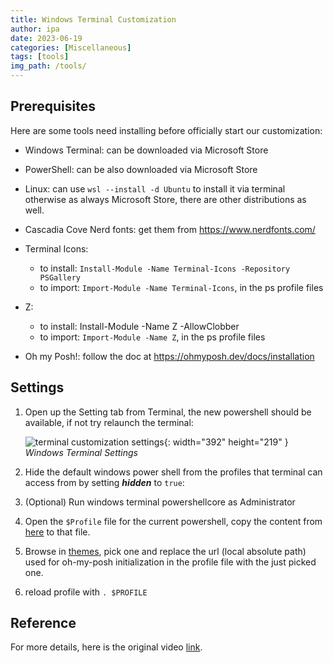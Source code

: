 ```yaml
---
title: Windows Terminal Customization
author: ipa
date: 2023-06-19
categories: [Miscellaneous]
tags: [tools]
img_path: /tools/
---
```


## Prerequisites

Here are some tools need installing before officially start our customization:

- Windows Terminal: can be downloaded via Microsoft Store
- PowerShell: can be also downloaded via Microsoft Store
- Linux: can use `wsl --install -d Ubuntu` to install it via terminal otherwise as always Microsoft Store, there are other distributions as well.
- Cascadia Cove Nerd fonts: get them from https://www.nerdfonts.com/
- Terminal Icons: 
  - to install: `Install-Module -Name Terminal-Icons -Repository PSGallery`
  - to import: `Import-Module -Name Terminal-Icons`, in the ps profile files

- Z:
  - to install: Install-Module -Name Z -AllowClobber
  - to import: `Import-Module -Name Z`, in the ps profile files

- Oh my Posh!: follow the doc at https://ohmyposh.dev/docs/installation

## Settings

1. Open up the Setting tab from Terminal, the new powershell should be available, if not try relaunch the terminal:

   ![terminal customization settings](terminal_customization_settings.png){: width="392" height="219" }
   _Windows Terminal Settings_

2. Hide the default windows power shell from the profiles that terminal can access from by setting ***hidden*** to `true`:

3. (Optional) Run windows terminal powershellcore as Administrator

4. Open the `$Profile` file for the current powershell, copy the content from [here](https://gist.github.com/shanselman/25f5550ad186189e0e68916c6d7f44c3) to that file.

5. Browse in [themes](https://ohmyposh.dev/docs/themes), pick one and replace the url (local absolute path) used for oh-my-posh initialization in the profile file with the just picked one.

6. reload profile with `. $PROFILE`

## Reference

For more details, here is the original video [link](https://www.youtube.com/watch?v=VT2L1SXFq9U).
